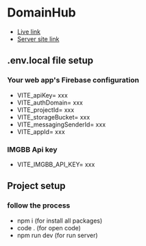 
# DomainHub

- [Live link](https://domain-hub-a81ae.web.app/)
- [Server site link](https://github.com/khansuhad/domain-hub-server-side)

## .env.local file setup

 ### Your web app's Firebase configuration

- VITE_apiKey= xxx
- VITE_authDomain= xxx
- VITE_projectId= xxx
- VITE_storageBucket= xxx
- VITE_messagingSenderId= xxx
- VITE_appId= xxx

### IMGBB Api key
- VITE_IMGBB_API_KEY= xxx




## Project setup
### follow the process
- npm i (for install all packages)
- code . (for open code)
- npm run dev  (for run server)



